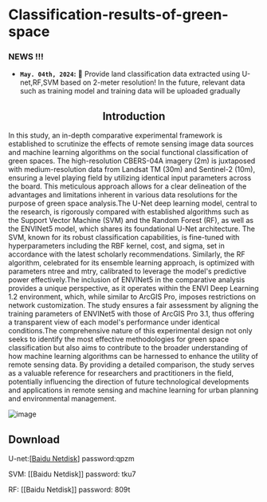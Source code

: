 # Classification-results-of-green-space

### NEWS !!!
* **`May. 04th, 2024`:** :rocket: Provide land classification data extracted using U-net,RF,SVM based on 2-meter resolution!
In the future, relevant data such as training model and training data will be uploaded gradually

## <div align="center">Introduction</div>
In this study, an in-depth comparative experimental framework is established to scrutinize the effects of remote sensing image data sources and machine learning algorithms on the social functional classification of green spaces. The high-resolution CBERS-04A imagery (2m) is juxtaposed with medium-resolution data from Landsat TM (30m) and Sentinel-2 (10m), ensuring a level playing field by utilizing identical input parameters across the board. This meticulous approach allows for a clear delineation of the advantages and limitations inherent in various data resolutions for the purpose of green space analysis.The U-Net deep learning model, central to the research, is rigorously compared with established algorithms such as the Support Vector Machine (SVM) and the Random Forest (RF), as well as the ENVINet5 model, which shares its foundational U-Net architecture. The SVM, known for its robust classification capabilities, is fine-tuned with hyperparameters including the RBF kernel, cost, and sigma, set in accordance with the latest scholarly recommendations. Similarly, the RF algorithm, celebrated for its ensemble learning approach, is optimized with parameters ntree and mtry, calibrated to leverage the model's predictive power effectively.The inclusion of ENVINet5 in the comparative analysis provides a unique perspective, as it operates within the ENVI Deep Learning 1.2 environment, which, while similar to ArcGIS Pro, imposes restrictions on network customization. The study ensures a fair assessment by aligning the training parameters of ENVINet5 with those of ArcGIS Pro 3.1, thus offering a transparent view of each model's performance under identical conditions.The comprehensive nature of this experimental design not only seeks to identify the most effective methodologies for green space classification but also aims to contribute to the broader understanding of how machine learning algorithms can be harnessed to enhance the utility of remote sensing data. By providing a detailed comparison, the study serves as a valuable reference for researchers and practitioners in the field, potentially influencing the direction of future technological developments and applications in remote sensing and machine learning for urban planning and environmental management.

![image](https://github.com/glw5201314/Classification-results-of-green-space/assets/74762812/92cb07ca-1a15-4557-bdc7-54d461c3f837)


## Download

U-net:[[Baidu Netdisk](https://pan.baidu.com/s/13UOxfzTdiZu2Ya-bAXOVfg)] password:qpzm

SVM: [[Baidu Netdisk]] password: tku7

RF: [[Baidu Netdisk]] password: 809t

